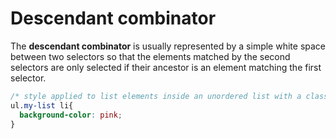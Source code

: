 # Descendant combinator

The **descendant combinator** is usually represented by a simple white space between two selectors so that the elements matched by the second selectors are only selected if their ancestor is an element matching the first selector.

```css
/* style applied to list elements inside an unordered list with a class of 'my-list' */
ul.my-list li{
  background-color: pink;
}
```



